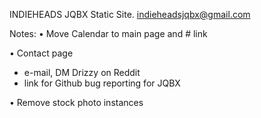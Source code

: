 
INDIEHEADS JQBX Static Site.
indieheadsjqbx@gmail.com


Notes:
• Move Calendar to main page and # link

• Contact page
  - e-mail, DM Drizzy on Reddit
  - link for Github bug reporting for JQBX
  
• Remove stock photo instances
